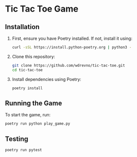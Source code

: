 # Tic Tac Toe Game

## Installation

1. First, ensure you have Poetry installed. If not, install it using:
   ```bash
   curl -sSL https://install.python-poetry.org | python3 -
   ```

2. Clone this repository:
   ```bash
   git clone https://github.com/wdrevno/tic-tac-toe.git
   cd tic-tac-toe
   ```

3. Install dependencies using Poetry:
   ```bash
   poetry install
   ```

## Running the Game

To start the game, run:
```bash
poetry run python play_game.py
```

## Testing

```bash
poetry run pytest
```